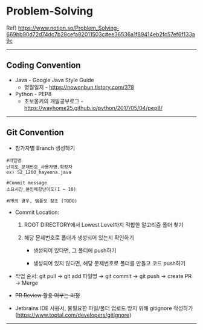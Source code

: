 # Problem-Solving

Ref) https://www.notion.so/Problem_Solving-669bb90d72d74dc7b28cefa82011503c#ee36536a1f89414eb2fc57ef6f133a9c

---

## Coding Convention

- Java - Google Java Style Guide
  - 명월일지 - https://nowonbun.tistory.com/378
- Python  - PEP8
  - 초보몽키의 개발공부로그 - https://wayhome25.github.io/python/2017/05/04/pep8/

---

## Git Convention

- 참가자별 Branch 생성하기

````
#파일명
난이도_문제번호_사용자명.확장자
ex) S2_1260_hayeona.java

#Commit message
소요시간_본인체감난이도(1 ~ 10)

#PR의 경우, 템플릿 참조 (TODO)
````

- Commit Location:

  1. ROOT DIRECTORY에서 Lowest Level까지 적합한 알고리즘 폴더 찾기 

  2. 해당 문제번호로 폴더가 생성되어 있는지 확인하기

     - 생성되어 있다면, 그 폴더에 push하기

     - 생성되어 있지 않다면, 해당 문제번호로 폴더를 만들고 코드 push하기

- 작업 순서: git pull &rarr; git add 파일명 &rarr; git commit &rarr; git push &rarr; create PR &rarr; Merge
- ~~PR Review 활용 여부는 미정~~
- Jetbrains IDE 사용시, 불필요한 파일/폴더 업로드 방지 위해 gitignore 작성하기 (https://www.toptal.com/developers/gitignore) 

----







